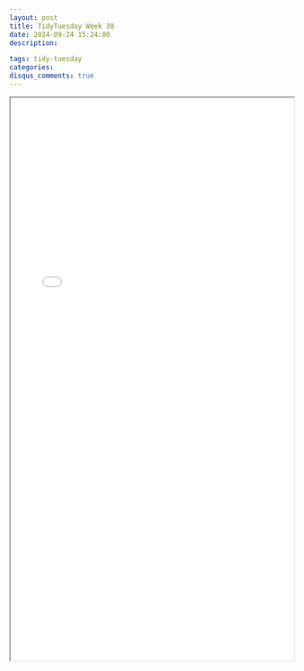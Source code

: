 ```yaml
---
layout: post
title: TidyTuesday Week 38
date: 2024-09-24 15:24:00
description: 

tags: tidy-tuesday
categories:
disqus_comments: true
---
```


<iframe src="{{ '/assets/pdf/TidyTuesday_Week38_2024.pdf' | relative_url }}" width="100%" height="1000px"></iframe>
